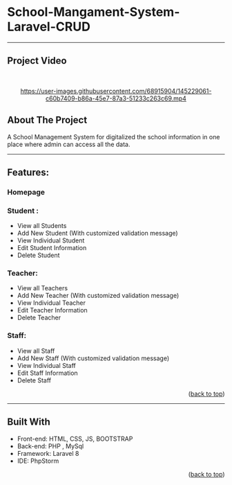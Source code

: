 # School-Mangament-System-Laravel-CRUD

---
## Project Video
<br />
<div align="center">



https://user-images.githubusercontent.com/68915904/145229061-c60b7409-b86a-45e7-87a3-51233c263c69.mp4


 
</div>


<!-- ABOUT THE PROJECT-->
## About The Project
A School Management System for digitalized the school information in one place where admin can access all the data. 


---
## Features: 
### Homepage
### Student :
* View all Students
* Add New Student  (With customized validation message)
* View Individual Student
* Edit Student Information
* Delete Student

### Teacher:
* View all Teachers
* Add New Teacher (With customized validation message)
* View Individual Teacher
* Edit Teacher Information
* Delete Teacher

### Staff:
* View all Staff
* Add New Staff (With customized validation message)
* View Individual Staff
* Edit Staff Information
* Delete Staff
  
<p align="right">(<a href="#top">back to top</a>)</p>
  
---
## Built With
* Front-end: HTML, CSS, JS, BOOTSTRAP
* Back-end: PHP , MySql
* Framework: Laravel 8
* IDE: PhpStorm

<p align="right">(<a href="#top">back to top</a>)</p>


